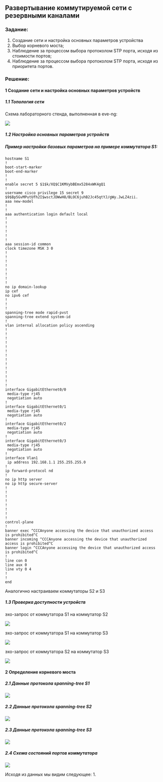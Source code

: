 ## Развертывание коммутируемой сети с резервными каналами
###  Задание:

  1. Создание сети и настройка основных параметров устройства
  2. Выбор корневого моста;
  3. Наблюдение за процессом выбора протоколом STP порта, исходя из стоимости портов;
  4. Наблюдение за процессом выбора протоколом STP порта, исходя из приоритета портов.
###  Решение:

#### 1 Создание сети и настройка основных параметров устройств
##### 1.1 Топология сети
 
Cхема лабораторного стенда, выполненная в eve-ng:

![](Lab2.png)

##### 1.2 Настройка основных параметров устройств
#####  Пример настройки базовых параметров на примере коммутатора S1:
```
hostname S1
!
boot-start-marker
boot-end-marker
!
!
enable secret 5 $1$k/XQ$C1KMVybBEmx5284xWK4gQ1
!
username cisco privilege 15 secret 9 $9$Bp5GvMPutUfh2I$wsctJDWwH8/BLOC6juhB2Jc45qtYJ/gWy.JwLZ4zii.
aaa new-model
!
!
aaa authentication login default local
!
!
!
!
!
!
aaa session-id common
clock timezone MSK 3 0
!
!
!
!
!
!
!
!
no ip domain-lookup
ip cef
no ipv6 cef
!
!
!
spanning-tree mode rapid-pvst
spanning-tree extend system-id
!
vlan internal allocation policy ascending
!
!
!
!
!
!
!
!
!
!
!
!
!
!
interface GigabitEthernet0/0
 media-type rj45
 negotiation auto
!
interface GigabitEthernet0/1
 media-type rj45
 negotiation auto
!
interface GigabitEthernet0/2
 media-type rj45
 negotiation auto
!
interface GigabitEthernet0/3
 media-type rj45
 negotiation auto
!
interface Vlan1
 ip address 192.168.1.1 255.255.255.0
!
ip forward-protocol nd
!
no ip http server
no ip http secure-server
!
!
!
!
!
!
!
!
control-plane
!
banner exec ^CCCAnyone accessing the device that unauthorized access is prohibited^C
banner incoming ^CCCAnyone accessing the device that unauthorized access is prohibited^C
banner login ^CCCAnyone accessing the device that unauthorized access is prohibited^C
!
line con 0
line aux 0
line vty 0 4
!
!
end
```
Аналогично настраиваем коммутаторы S2 и S3
##### 1.3 Проверка доступности устройств
эхо-запрос от коммутатора S1 на коммутатор S2

![](Ping_S1_S2.png)

эхо-запрос от коммутатора S1 на коммутатор S3

![](Ping_S1_S3.png)

эхо-запрос от коммутатора S2 на коммутатор S3

![](Ping_S2_S3.png)

#### 2 Определение корневого моста
##### 2.1 Данные протокола spanning-tree S1

![](sh_STP_S1.png)

##### 2.2 Данные протокола spanning-tree S2

![](sh_STP_S2.png)

##### 2.3 Данные протокола spanning-tree S3

![](sh_STP_S3.png)

##### 2.4 Схема состояний портов коммутатора


![](LAB2_STP.png)

Исходя из данных мы видим следующее:
1.
